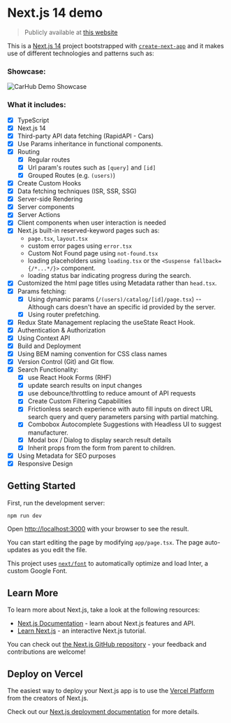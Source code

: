 # Next.js 14 demo

> Publicly available at [this website](https://portfolio-nextjs-tailwind-cars-api.vercel.app/)

This is a [Next.js 14](https://nextjs.org/) project bootstrapped with [`create-next-app`](https://github.com/vercel/next.js/tree/canary/packages/create-next-app) and it makes use of different technologies and patterns such as:

### Showcase:

![CarHub Demo Showcase](https://github.com/algife/portfolio__nextjs-tailwind-cars-api/blob/main/public/CarHub-showcase.gif)

### What it includes:

- [x] TypeScript
- [x] Next.js 14
- [x] Third-party API data fetching (RapidAPI - Cars)
- [x] Use Params inheritance in functional components.
- [x] Routing
  - [x] Regular routes
  - [x] Url param's routes such as `[query]` and `[id]`
  - [x] Grouped Routes (e.g. `(users)`)
- [x] Create Custom Hooks
- [x] Data fetching techniques (ISR, SSR, SSG)
- [x] Server-side Rendering
- [x] Server components
- [x] Server Actions
- [x] Client components when user interaction is needed
- [x] Next.js built-in reserved-keyword pages such as:
  - `page.tsx`, `layout.tsx`
  - custom error pages using `error.tsx`
  - Custom Not Found page using `not-found.tsx`
  - loading placeholders using `loading.tsx` or the `<Suspense fallback={/*...*/}>` component.
  - loading status bar indicating progress during the search.
- [x] Customized the html page titles using Metadata rather than `head.tsx`.
- [x] Params fetching:
  - [x] Using dynamic params (`/(users)/catalog/[id]/page.tsx`) -- Although cars doesn't have an specific id provided by the server.
  - [x] Using router prefetching.
  <!-- - [x] Using generateStaticParams (`/components/SearchResults.tsx`) -->
- [x] Redux State Management replacing the useState React Hook.
- [x] Authentication & Authorization
- [x] Using Context API
- [x] Build and Deployment
- [x] Using BEM naming convention for CSS class names
- [x] Version Control (Git) and Git flow.
- [x] Search Functionality:
  - [x] use React Hook Forms (RHF)
  - [x] update search results on input changes
  - [x] use debounce/throttling to reduce amount of API requests
  - [x] Create Custom Filtering Capabilities
  - [x] Frictionless search experience with auto fill inputs on direct URL search query and query parameters parsing with partial matching.
  - [x] Combobox Autocomplete Suggestions with Headless UI to suggest manufacturer.
  - [x] Modal box / Dialog to display search result details
  - [x] Inherit props from the form from parent to children.
  <!-- - [ ] Performace Optimization such as Progressive Enhancement and Code Splitting -->
  <!-- - [ ] Testing -->
  <!-- - [ ] Database Interaction -->
  <!-- - [ ] API Design and Implementation with REST, tRPC, GraphQL -->
  <!-- - [ ] Request Validation and Errors UX  -->
  <!-- - [ ] Form Validation and Errors UX -->
- [x] Using Metadata for SEO purposes
- [x] Responsive Design

## Getting Started

First, run the development server:

```bash
npm run dev
```

Open [http://localhost:3000](http://localhost:3000) with your browser to see the result.

You can start editing the page by modifying `app/page.tsx`. The page auto-updates as you edit the file.

This project uses [`next/font`](https://nextjs.org/docs/basic-features/font-optimization) to automatically optimize and load Inter, a custom Google Font.

## Learn More

To learn more about Next.js, take a look at the following resources:

- [Next.js Documentation](https://nextjs.org/docs) - learn about Next.js features and API.
- [Learn Next.js](https://nextjs.org/learn) - an interactive Next.js tutorial.

You can check out [the Next.js GitHub repository](https://github.com/vercel/next.js/) - your feedback and contributions are welcome!

## Deploy on Vercel

The easiest way to deploy your Next.js app is to use the [Vercel Platform](https://vercel.com/new?utm_medium=default-template&filter=next.js&utm_source=create-next-app&utm_campaign=create-next-app-readme) from the creators of Next.js.

Check out our [Next.js deployment documentation](https://nextjs.org/docs/deployment) for more details.
